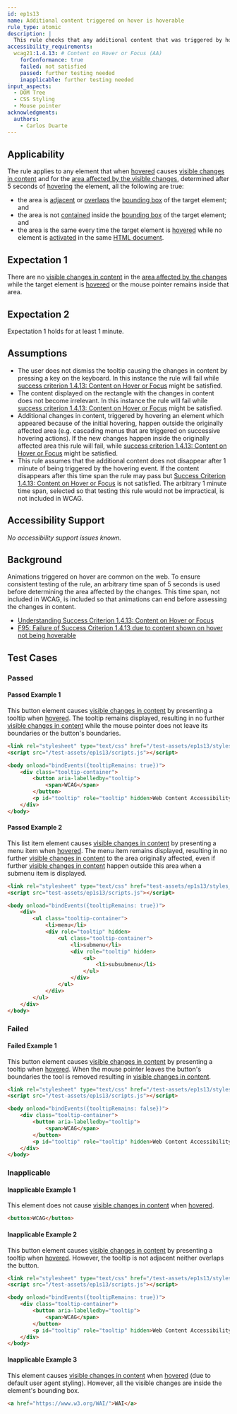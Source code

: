 ```yaml
---
id: ep1s13
name: Additional content triggered on hover is hoverable
rule_type: atomic
description: |
  This rule checks that any additional content that was triggered by hovering an element remains available to the user while the mouse pointer is over the element or the additional content
accessibility_requirements:
  wcag21:1.4.13: # Content on Hover or Focus (AA)
    forConformance: true
    failed: not satisfied
    passed: further testing needed
    inapplicable: further testing needed
input_aspects:
  - DOM Tree
  - CSS Styling
  - Mouse pointer
acknowledgments:
  authors:
    - Carlos Duarte
---
```


## Applicability

The rule applies to any element that when [hovered][] causes [visible changes in content][] and for the [area affected by the visible changes][area affected by visible changes], determined after 5 seconds of [hovering][hovered] the element, all the following are true:

- the area is [adjacent][adjacent areas] or [overlaps][overlapping areas] the [bounding box][] of the target element; and
- the area is not [contained][] inside the [bounding box][] of the target element; and
- the area is the same every time the target element is [hovered][] while no element is [activated][] in the same [HTML document][].

## Expectation 1

There are no [visible changes in content][] in the [area affected by the changes][area affected by visible changes] while the target element is [hovered][] or the mouse pointer remains inside that area.

## Expectation 2

Expectation 1 holds for at least 1 minute.

## Assumptions

- The user does not dismiss the tooltip causing the changes in content by pressing a key on the keyboard. In this instance the rule will fail while [success criterion 1.4.13: Content on Hover or Focus][sc1.4.13] might be satisfied.
- The content displayed on the rectangle with the changes in content does not become irrelevant. In this instance the rule will fail while [success criterion 1.4.13: Content on Hover or Focus][sc1.4.13] might be satisfied.
- Additional changes in content, triggered by hovering an element which appeared because of the initial hovering, happen outside the originally affected area (e.g. cascading menus that are triggered on successive hovering actions). If the new changes happen inside the originally affected area this rule will fail, while [success criterion 1.4.13: Content on Hover or Focus][sc1.4.13] might be satisfied.
- This rule assumes that the additional content does not disappear after 1 minute of being triggered by the hovering event. If the content disappears after this time span the rule may pass but [Success Criterion 1.4.13: Content on Hover or Focus][sc1.4.13] is not satisfied. The arbitrary 1 minute time span, selected so that testing this rule would not be impractical, is not included in WCAG.

## Accessibility Support

_No accessibility support issues known._

## Background

Animations triggered on hover are common on the web. To ensure consistent testing of the rule, an arbitrary time span of 5 seconds is used before determining the area affected by the changes. This time span, not included in WCAG, is included so that animations can end before assessing the changes in content.

- [Understanding Success Criterion 1.4.13: Content on Hover or Focus][sc1.4.13]
- [F95: Failure of Success Criterion 1.4.13 due to content shown on hover not being hoverable](https://www.w3.org/WAI/WCAG21/Techniques/failures/F95)

## Test Cases

### Passed

#### Passed Example 1

This button element causes [visible changes in content][] by presenting a tooltip when [hovered][]. The tooltip remains displayed, resulting in no further [visible changes in content][] while the mouse pointer does not leave its boundaries or the button's boundaries.

```html
<link rel="stylesheet" type="text/css" href="/test-assets/ep1s13/styles.css" />
<script src="/test-assets/ep1s13/scripts.js"></script>

<body onload="bindEvents({tooltipRemains: true})">
	<div class="tooltip-container">
		<button aria-labelledby="tooltip">
			<span>WCAG</span>
		</button>
		<p id="tooltip" role="tooltip" hidden>Web Content Accessibility Guidelines</p>
	</div>
</body>
```

#### Passed Example 2

This list item element causes [visible changes in content][] by presenting a menu item when [hovered][]. The menu item remains displayed, resulting in no further [visible changes in content][] to the area originally affected, even if further [visible changes in content][] happen outside this area when a submenu item is displayed.

```html
<link rel="stylesheet" type="text/css" href="test-assets/ep1s13/styles_menu.css" />
<script src="test-assets/ep1s13/scripts.js"></script>

<body onload="bindEvents({tooltipRemains: true})">
	<div>
		<ul class="tooltip-container">
			<li>menu</li>
			<div role="tooltip" hidden>
				<ul class="tooltip-container">
					<li>submenu</li>
					<div role="tooltip" hidden>
						<ul>
							<li>subsubmenu</li>
						</ul>
					</div>
				</ul>
			</div>
		</ul>
	</div>
</body>
```

### Failed

#### Failed Example 1

This button element causes [visible changes in content][] by presenting a tooltip when [hovered][]. When the mouse pointer leaves the button's boundaries the tool is removed resulting in [visible changes in content][].

```html
<link rel="stylesheet" type="text/css" href="/test-assets/ep1s13/styles.css" />
<script src="/test-assets/ep1s13/scripts.js"></script>

<body onload="bindEvents({tooltipRemains: false})">
	<div class="tooltip-container">
		<button aria-labelledby="tooltip">
			<span>WCAG</span>
		</button>
		<p id="tooltip" role="tooltip" hidden>Web Content Accessibility Guidelines</p>
	</div>
</body>
```

### Inapplicable

#### Inapplicable Example 1

This element does not cause [visible changes in content][] when [hovered][].

```html
<button>WCAG</button>
```

#### Inapplicable Example 2

This button element causes [visible changes in content][] by presenting a tooltip when [hovered][]. However, the tooltip is not adjacent neither overlaps the button.

```html
<link rel="stylesheet" type="text/css" href="/test-assets/ep1s13/stylesbad.css" />
<script src="/test-assets/ep1s13/scripts.js"></script>

<body onload="bindEvents({tooltipRemains: true})">
	<div class="tooltip-container">
		<button aria-labelledby="tooltip">
			<span>WCAG</span>
		</button>
		<p id="tooltip" role="tooltip" hidden>Web Content Accessibility Guidelines</p>
	</div>
</body>
```

#### Inapplicable Example 3

This element causes [visible changes in content][] when [hovered][] (due to default user agent styling). However, all the visible changes are inside the element's bounding box.

```html
<a href="https://www.w3.org/WAI/">WAI</a>
```

[activated]: https://html.spec.whatwg.org/#activation
[adjacent areas]: #adjacent-areas 'Definition of adjacent areas'
[area affected by visible changes]: #area-affected-visible-changes 'Definition of area affected by visible changes'
[bounding box]: https://www.w3.org/TR/css-ui-3/#valdef-box-sizing-border-box
[contained]: #contained-area 'Definition of contained area'
[hovered]: #hovered 'Definition of hovered'
[html document]: https://dom.spec.whatwg.org/#concept-document
[overlapping areas]: #overlapping-areas 'Definition of overlapping areas'
[sc1.4.13]: https://www.w3.org/WAI/WCAG21/Understanding/content-on-hover-or-focus.html 'Understanding Success Criterion 1.4.13: Content on Hover or Focus, July 24, 2020'
[visible changes in content]: #visible-changes-in-presentation-or-content 'Definition of visible changes in presentation or content'
